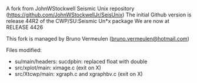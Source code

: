 
A fork from JohnWStockwell Seismic Unix repository (https://github.com/JohnWStockwellJr/SeisUnix)
The initial Github version is release 44R2 of the CWP/SU:Seismic Un*x package
We are now at RELEASE 4426

This fork is managed by Bruno Vermeulen (bruno.vermeulen@hotmail.com)

Files modified:

- su/main/headers: sucdpbin: replaced float with double
- src/xplot/main: ximage.c (exit on X)
- src/Xtcwp/main: xgraph.c and xgraphbv.c (exit on X)




